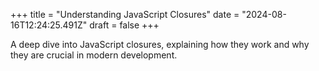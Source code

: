+++
title = "Understanding JavaScript Closures"
date = "2024-08-16T12:24:25.491Z"
draft = false
+++

  A deep dive into JavaScript closures, explaining how they work and why they are crucial in modern development.
        